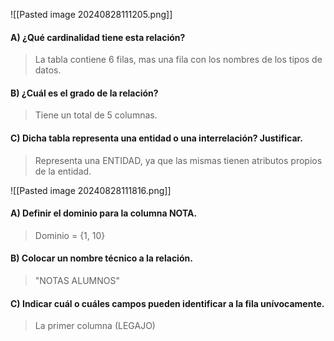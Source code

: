 ![[Pasted image 20240828111205.png]]
#### A) ¿Qué cardinalidad tiene esta relación?
> La tabla contiene 6 filas, mas una fila con los nombres de los tipos de datos.

 #### B) ¿Cuál es el grado de la relación?
 > Tiene un total de 5 columnas.
 
 #### C) Dicha tabla representa una entidad o una interrelación? Justificar.
 > Representa una ENTIDAD, ya que las mismas tienen atributos propios de la entidad.

![[Pasted image 20240828111816.png]]
#### A) Definir el dominio para la columna NOTA.
> Dominio = {1, 10}
#### B) Colocar un nombre técnico a la relación.
> "NOTAS ALUMNOS"
#### C) Indicar cuál o cuáles campos pueden identificar a la fila unívocamente.
> La primer columna (LEGAJO)